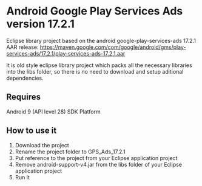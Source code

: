 # Android Google Play Services Ads version 17.2.1
Eclipse library project based on the android google-play-services-ads 17.2.1 AAR release:
https://maven.google.com/com/google/android/gms/play-services-ads/17.2.1/play-services-ads-17.2.1.aar

It is old style eclipse library project which packs all the necessary libraries into the libs folder, so there is no need to download and setup aditional dependencies.

## Requires

Android 9 (API level 28) SDK Platform

## How to use it

1. Download the project
2. Rename the project folder to GPS_Ads_17.2.1
3. Put reference to the project from your Eclipse application project
4. Remove android-support-v4.jar from the libs folder of your Eclipse application project
5. Run it
